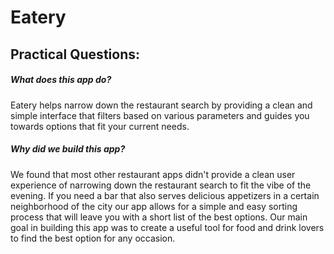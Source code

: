 # Eatery 

## Practical Questions:

##### _What does this app do?_
Eatery helps narrow down the restaurant search by providing a clean and simple interface that filters based on various parameters and guides you towards options that fit your current needs. 

##### _Why did we build this app?_
We found that most other restaurant apps didn't provide a clean user experience of narrowing down the restaurant search to fit the vibe of the evening. If you need a bar that also serves delicious appetizers in a certain neighborhood of the city our app allows for a simple and easy sorting process that will leave you with a short list of the best options. Our main goal in building this app was to create a useful tool for food and drink lovers to find the best option for any occasion. 
